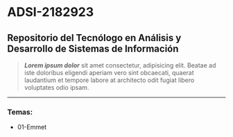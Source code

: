 # ADSI-2182923
## Repositorio del Tecnólogo en Análisis y Desarrollo de Sistemas de Información

> ***Lorem ipsum dolor*** sit amet consectetur, adipisicing elit. Beatae ad iste doloribus eligendi aperiam vero sint obcaecati, quaerat laudantium et tempore labore at architecto odit fugiat libero voluptates odio ipsam.

---

### Temas:

- 01-Emmet